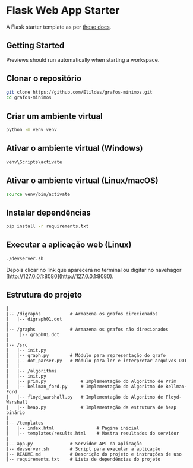 # Flask Web App Starter

A Flask starter template as per [these docs](https://flask.palletsprojects.com/en/3.0.x/quickstart/#a-minimal-application).

## Getting Started

Previews should run automatically when starting a workspace.

## Clonar o repositório

```bash
git clone https://github.com/Elildes/grafos-minimos.git
cd grafos-minimos
```


## Criar um ambiente virtual

```bash
python -m venv venv
```

## Ativar o ambiente virtual (Windows)

```bash
venv\Scripts\activate
```

## Ativar o ambiente virtual (Linux/macOS)

```bash
source venv/bin/activate
```

## Instalar dependências

```bash
pip install -r requirements.txt
```

## Executar a aplicação web (Linux)

```bash
./devserver.sh
```

Depois clicar no link que aparecerá no terminal ou digitar no navehagor [http://127.0.0.1:8080](http://127.0.0.1:8080).  

## Estrutura do projeto


```
|
|-- /digraphs           # Armazena os grafos direcionados
|   |-- digraph01.dot
|  
|-- /graphs             # Armazena os grafos não direcionados
|    |-- graph01.dot
|  
|-- /src
|   |-- init.py  
|   |-- graph.py        # Módulo para representação do grafo  
|   |-- dot_parser.py   # Módulo para ler e interpretar arquivos DOT  
|   |  
|   |-- /algorithms  
|   |-- init.py  
|   |-- prim.py             # Implementação do Algoritmo de Prim  
|   |-- bellman_ford.py     # Implementação do Algoritmo de Bellman-Ford  
|   |-- floyd_warshall.py   # Implementação do Algoritmo de Floyd-Warshall  
|   |-- heap.py             # Implementação da estrutura de heap binário  
|
|-- /templates  
|   |-- index.html                # Pagina inicial
|   |-- templates/results.html    # Mostra resultados do servidor
|
|-- app.py              # Servidor API da aplicação
|-- devserver.sh        # Script para executar a aplicação
|-- README.md           # Descrição do projeto e instruções de uso  
|-- requirements.txt    # Lista de dependências do projeto  
```
